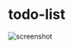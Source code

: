 # todo-list
![screenshot](https://image.ibb.co/egOsAG/Fire_Shot_Capture_003_To_do_List_file_C_Users_matt_Desktop_todo_list_index_html.png)
